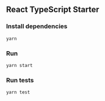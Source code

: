 ## React TypeScript Starter

### Install dependencies

```
yarn
```

### Run

```
yarn start
```

### Run tests

```
yarn test
```

